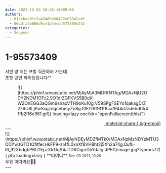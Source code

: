 ```yaml
---
date: 2021-12-03 10:20:14+09:00
authors:
  - 612cbee0fc5a4948bb66422eb7842edf
  - 56bdfafb606d9ce1b4ecdd572595e242
categories:
  - Seoyeon
---
```


# 1-95573409

<div class="post-container" markdown="1">
<div class="content-container md-sidebar__scrollwrap" markdown="1">

서연 양 저는 포항 직관하러 가는데 <br>포항 공연 화이팅입니다^^
<figure markdown="1">
![](https://phinf.wevpstatic.net/MjAyMjA3MDRfNTAg/MDAxNjU2ODY2NDM1OTc2.9O1drZGFKVS5B0dK-W2OnEGG3aQGm9snacVTH9oKu10g.V59SPgFSEYo1qakagDrZ2z6U8LjPwSxgzdgcebmyZo8g.GIF/29f9f1f8caf944d7adebd0541fb2ff6e961.gif){ loading=lazy onclick="openFullscreen(this)"}
</figure>


</div>
</div>

<div style="text-align: right;" markdown="1">
<a href="https://weverse.io/fromis9/fanpost/1-95573409" style="text-align: right;">:material-share:{.big-emoji}</a>
</div>
---

<div class="comments-container md-sidebar__scrollwrap" markdown="1">
<div class="comment" markdown="1">
<div class='id-container' markdown="1">
![](https://phinf.wevpstatic.net/MjAyNDEyMDZfMTk0/MDAxNzMzNDYzMTU3ODYw.tGTD1QfitfecHkFF9-zI4fL0xnXf8VH8ht2j5Xh2a74g.QufL-i9_92XbdgbPBLGEpzXIrDqS4JTDRCqprDbYdJIg.JPEG/image.jpg?type=s72){ pfp loading=lazy }
**<span class="artist">더여니</span>** <small>Dec 03 2021, 10:20</small><br>
</div>
<div class='comment-body' markdown="1">
우왕 이따봐요🥳🎉
</div>
</div>
</div>
---
